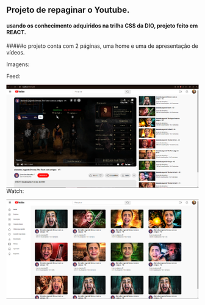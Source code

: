 ## Projeto de repaginar o Youtube.
#### usando os conhecimento adquiridos na trilha CSS da DIO, projeto feito em REACT.
#####o projeto conta com 2 páginas, uma home e uma de apresentação de vídeos.

Imagens: 

Feed:

<img align="left" src="/public/img/Captura de tela 2023-11-12 134622.png" alt="ellinfeh"> 

Watch:

<img align="left" src="https://github.com/EllinFeh/youtube-landing/blob/main/public/img/Captura%20de%20tela%202023-11-12%20141119.png?raw=true" alt="ellinfeh"> 

